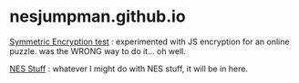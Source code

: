 # nesjumpman.github.io
[Symmetric Encryption test](symmetric.html) : experimented with JS encryption for an online puzzle. was the WRONG way to do it... oh well.

[NES Stuff](NES) : whatever I might do with NES stuff, it will be in here.

